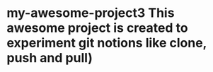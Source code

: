 # my-awesome-project3 This awesome project is created to experiment git notions like clone, push and pull)
